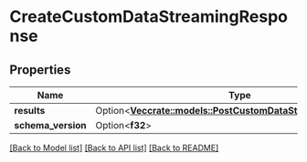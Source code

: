 # CreateCustomDataStreamingResponse

## Properties

Name | Type | Description | Notes
------------ | ------------- | ------------- | -------------
**results** | Option<[**Vec<crate::models::PostCustomDataStreamingResponse>**](PostCustomDataStreamingResponse.md)> |  | [optional]
**schema_version** | Option<**f32**> |  | [optional]

[[Back to Model list]](../README.md#documentation-for-models) [[Back to API list]](../README.md#documentation-for-api-endpoints) [[Back to README]](../README.md)


